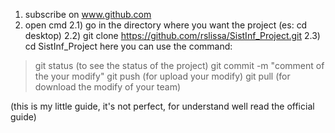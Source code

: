 


1) subscribe on www.github.com
2) open cmd
	2.1) go in the directory where you want the project (es: cd desktop)
	2.2) git clone https://github.com/rslissa/SistInf_Project.git
	2.3) cd SistInf_Project
here you can use the command:

> git status  (to see the status of the project)
> git commit -m "comment of the your modify" 
> git push (for upload your modify)
> git pull (for download the modify of your team)

(this is my little guide, it's not perfect, for understand well read the official guide)